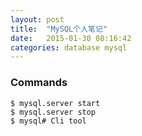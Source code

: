 ```yaml
---
layout: post
title:  "MySQL个人笔记"
date:   2015-01-30 08:16:42
categories: database mysql
---
```

### Commands
```
$ mysql.server start
$ mysql.server stop
$ mysql# Cli tool


```